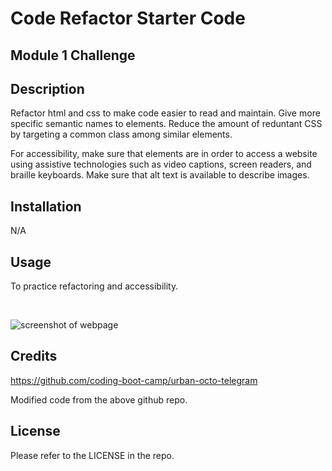 # Code Refactor Starter Code
## Module 1 Challenge

## Description

Refactor html and css to make code easier to read and maintain. Give more specific semantic names to elements. Reduce the amount of reduntant CSS by targeting a common class among similar elements.

For accessibility, make sure that elements are in order to access a website using assistive technologies such as video captions, screen readers, and braille keyboards. Make sure that alt text is available to describe images.

## Installation

N/A

## Usage

To practice refactoring and accessibility.

<br />

![screenshot of webpage](assets\images\homework-01-challenge-screenshot.png)

## Credits

https://github.com/coding-boot-camp/urban-octo-telegram

Modified code from the above github repo.

## License

Please refer to the LICENSE in the repo.
